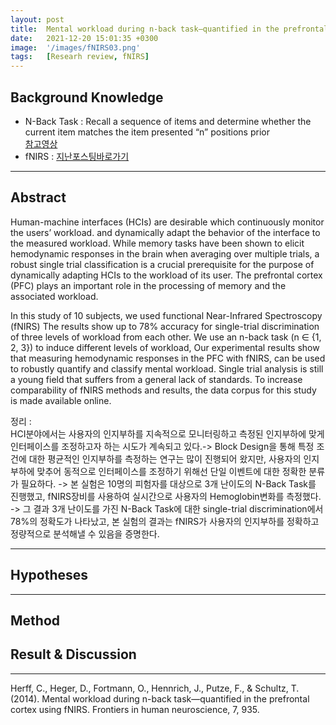 ```yaml
---
layout: post
title:  Mental workload during n-back task—quantified in the prefrontal cortex using fNIRS
date:   2021-12-20 15:01:35 +0300
image:  '/images/fNIRS03.png'
tags:   [Researh review, fNIRS]
---
```

## Background Knowledge<br/>
* N-Back Task : Recall a sequence of items and determine whether the current item matches the item presented “n” positions prior <br/> [참고영상](https://www.youtube.com/watch?v=Ro5AI6nhzlQ&t=175s)
* fNIRS : [지난포스팅바로가기](https://hongdaye71.github.io/blog/fnirs)<br/>
___

## Abstract<br/>
Human-machine interfaces (HCIs) are desirable which continuously monitor the users’ workload. and dynamically adapt the behavior of the interface to the measured workload. While memory tasks have been shown to elicit hemodynamic responses in the brain when averaging over multiple trials, a robust single trial classification is a crucial prerequisite for the purpose of dynamically adapting HCIs to the workload of its user. The prefrontal cortex (PFC) plays an important role in the processing of memory and the associated workload. 

In this study of 10 subjects, we used functional Near-Infrared Spectroscopy (fNIRS) The results show
up to 78% accuracy for single-trial discrimination of three levels of workload from each other. We use an n-back task (n ∈ {1, 2, 3}) to induce different levels of workload, Our experimental results show that measuring hemodynamic responses in the PFC with fNIRS, can be used to robustly quantify and classify mental workload. Single trial analysis is still a young field that suffers from a general lack of standards. To increase comparability of fNIRS methods and results, the data corpus for this study is made available online.<br/>

정리 : <br/>
HCI분야에서는 사용자의 인지부하를 지속적으로 모니터링하고 측정된 인지부하에 맞게 인터페이스를 조정하고자 하는 시도가 계속되고 있다.-> Block Design을 통해 특정 조건에 대한 평균적인 인지부하를 측정하는 연구는 많이 진행되어 왔지만, 사용자의 인지부하에 맞추어 동적으로 인터페이스를 조정하기 위해선 단일 이벤트에 대한 정확한 분류가 필요하다. -> 본 실험은 10명의 피험자를 대상으로 3개 난이도의 N-Back Task를 진행했고, fNIRS장비를 사용하여 실시간으로 사용자의 Hemoglobin변화를 측정했다. -> 그 결과 3개 난이도를 가진 N-Back Task에 대한 single-trial discrimination에서 78%의 정확도가 나타났고, 본 실험의 결과는 fNIRS가 사용자의 인지부하를 정확하고 정량적으로 분석해낼 수 있음을 증명한다.


___

## Hypotheses <br/>


___

## Method <br/>


## Result & Discussion<br/>


___

Herff, C., Heger, D., Fortmann, O., Hennrich, J., Putze, F., & Schultz, T. (2014). Mental workload during n-back task—quantified in the prefrontal cortex using fNIRS. Frontiers in human neuroscience, 7, 935.


